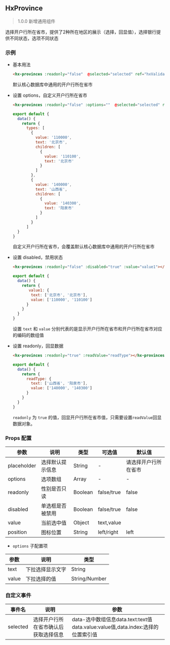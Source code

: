 ## HxProvince

> 1.0.0 新增通用组件

选择开户行所在省市，提供了2种所在地区的展示（选择，回显值），选择银行提供不同状态，选项不同状态

### 示例

- 基本用法

  ```html
  <hx-provinces :readonly="false"  @selected="selected" ref="hxValidate"></hx-provinces>
  ```

  默认核心数据库中通用的开户行所在省市

- 设置 options，自定义开户行所在省市

  ```html
  <hx-provinces :readonly="false" :options=""  @selected="selected" ref="hxValidate"></hx-provinces>
  ```
  ```js
  export default {
    data() {
      return {
        types: [
          {
            value: '110000',
            text: '北京市',
            children: [
              {
                value: '110100',
                text: '北京市'
              }
            ]
          },
          {
            value: '140000',
            text: '山西省',
            children: [
              {
                value: '140300',
                text: '阳泉市'
              }
            ]
          }
        ]
    }
  }
  ```

  自定义开户行所在省市，会覆盖默认核心数据库中通用的开户行所在省市

- 设置 disabled，禁用状态

  ```html
  <hx-provinces :readonly="false" :disabled="true" :value="value1"></hx-provinces>
  ```
  ```js
  export default {
    data() {
      return {
         value1: {
          text: ['北京市', '北京市'],
          value: ['110000', '110100']
        }
      }
    }
  }
  ```

  设置 `text` 和 `value` 分别代表的是显示开户行所在省市和开户行所在省市对应的编码的数组值

- 设置 readonly，回显数据

  ```html
  <hx-provinces :readonly="true" :readValue="readType"></hx-provinces>
  ```
  ```js
  export default {
    data() {
      return {
        readType: {
          text: ['山西省', '阳泉市'],
          value: ['140000', '140300']
        }
      }
    }
  }
  ```

  `readonly` 为 `true` 的值，回显开户行所在省市值，只需要设置`readValue`回显数据对象。
  
### Props 配置

| 参数 | 说明 | 类型 | 可选值 | 默认值 |
| - | - | - | - | - |
| placeholder | 选择默认提示信息 | String | - | 请选择开户行所在省市 |
| options | 选项数组 | Array | - | - |
| readonly | 性别是否只读 | Boolean | false/true | false |
| disabled | 单选框是否被禁用 | Boolean | false/true | false |
| value | 当前选中值 | Object | text,value |  |
| position | 图标位置 | String | left/right | left |

* `options` 子配置项

| 参数 | 说明 | 类型 |
| - | - | - |
| text | 下拉选择显示文字 | String |
| value | 下拉选择的值 | String/Number |

### 自定义事件

| 事件名 | 说明 | 参数 |
| - | - | - |
| selected | 选择开户行所在省市确认后获取选择信息 | data-选中数组信息data.text:text值 data.value:value值,data.index:选择的位置索引值 |